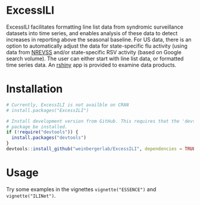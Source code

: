 # ExcessILI

ExcessILI facilitates formatting line list data from syndromic surveillance
datasets into time series, and enables analysis of these data to detect
increases in reporting above the seasonal baseline. For US data, there is an
option to automatically adjust the data for state-specific flu activity (using
data from [NREVSS](https://www.cdc.gov/surveillance/nrevss/index.html) and/or
state-specific RSV activity (based on Google search volume). The user can
either start with line list data, or formatted time series data. An
[rshiny](https://shiny.rstudio.com/) app is provided to examine data products.

# Installation

```r
# Currently, ExcessILI is not availble on CRAN
# install.packages("ExcessILI")

# Install development version from GitHub. This requires that the 'devtools'
# package be installed.
if (!require("devtools")) {
  install.packages("devtools")
}
devtools::install_github("weinbergerlab/ExcessILI", dependencies = TRUE, build_vignettes = FALSE)
```

# Usage

Try some examples in the vignettes `vignette("ESSENCE")` and 
`vignette("ILINet")`.

